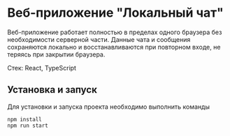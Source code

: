 # Веб-приложение "Локальный чат"
Веб-приложение работает полностью в пределах одного браузера без необходимости серверной части.
Данные чата и сообщения сохраняются локально и восстанавливаются при повторном входе, не теряясь при закрытии браузера.

Стек: React, TypeScript

## Установка и запуск
Для установки и запуска проекта необходимо выполнить команды

```
npm install
npm run start
```